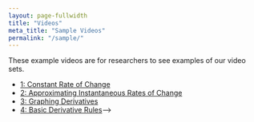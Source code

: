 ```yaml
---
layout: page-fullwidth
title: "Videos"
meta_title: "Sample Videos"
permalink: "/sample/"
---
```


These example videos are for researchers to see examples of our video sets.

* [1: Constant Rate of Change](https://ximera.osu.edu/calcvids/sample/croc)
* [2: Approximating Instantaneous Rates of Change](https://ximera.osu.edu/calcvids/sample/arociroc)
* [3: Graphing Derivatives](https://ximera.osu.edu/calcvids/sample/graphderiv)
* [4: Basic Derivative Rules](https://ximera.osu.edu/calcvids/sample/derivrules)-->
<!--* [5: The Chain Rule](5)-->
<!--* [6: Optimization](6)-->
<!--* [7: Integrals from Riemann Sums](7)-->
<!--* [8: Antiderivatives](8)-->

